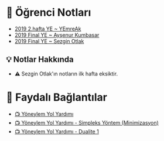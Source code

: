 # 📕 Öğrenci Notları

<!--YPackage.YGitbookIntegration-tarafından-otomatik-oluşturulmuştur-->

- [2019 2.hafta YE ~ YEmreAk](2019%202.hafta%20YE%20~%20YEmreAk.pdf)
- [2019 Final YE ~ Ayşenur Kumbasar](2019%20Final%20YE%20~%20Ay%C5%9Fenur%20Kumbasar.pdf)
- [2019 Final YE ~ Sezgin Otlak](2019%20Final%20YE%20~%20Sezgin%20Otlak.pdf)

<!--YPackage.YGitbookIntegration-tarafından-otomatik-oluşturulmuştur-->

## 💡 Notlar Hakkında

- ⚠️ Sezgin Otlak'ın notların ilk hafta eksiktir.

# 🔗 Faydalı Bağlantılar

- [📺 Yöneylem Yol Yardımı](https://www.youtube.com/user/YoneylemDestek/videos)
- [📺 Yöneylem Yol Yardımı - Simpleks Yöntem (Minimizasyon)](https://www.youtube.com/watch?v=4zfZ3bmTeOc)
- [📺 Yöneylem Yol Yardımı - Dualite 1](https://www.youtube.com/watch?v=t8aEzBOOJFM)
